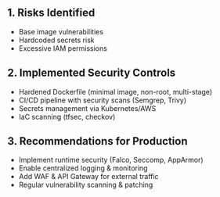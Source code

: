 ## 1. Risks Identified
- Base image vulnerabilities
- Hardcoded secrets risk
- Excessive IAM permissions

## 2. Implemented Security Controls
- Hardened Dockerfile (minimal image, non-root, multi-stage)
- CI/CD pipeline with security scans (Semgrep, Trivy)
- Secrets management via Kubernetes/AWS
- IaC scanning (tfsec, checkov)

## 3. Recommendations for Production
- Implement runtime security (Falco, Seccomp, AppArmor)
- Enable centralized logging & monitoring
- Add WAF & API Gateway for external traffic
- Regular vulnerability scanning & patching
